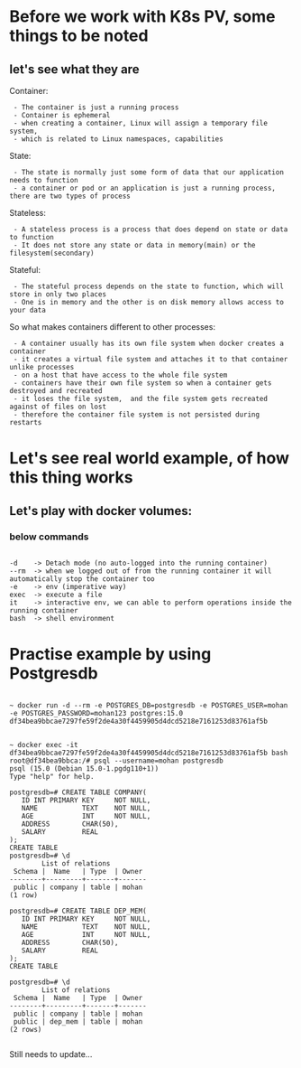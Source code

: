 # Before we work with K8s PV, some things to be noted
## let's see what they are

Container: 

     - The container is just a running process
     - Container is ephemeral
     - when creating a container, Linux will assign a temporary file system, 
     - which is related to Linux namespaces, capabilities

State:

     - The state is normally just some form of data that our application needs to function
     - a container or pod or an application is just a running process, there are two types of process

Stateless:

     - A stateless process is a process that does depend on state or data to function 
     - It does not store any state or data in memory(main) or the filesystem(secondary)

Stateful:

     - The stateful process depends on the state to function, which will store in only two places
     - One is in memory and the other is on disk memory allows access to your data

So what makes containers different to other processes:

     - A container usually has its own file system when docker creates a container
     - it creates a virtual file system and attaches it to that container unlike processes 
     - on a host that have access to the whole file system 
     - containers have their own file system so when a container gets destroyed and recreated 
     - it loses the file system,  and the file system gets recreated against of files on lost 
     - therefore the container file system is not persisted during restarts

# Let's see real world example, of how this thing works

## Let's play with docker volumes:

### below commands

```

-d    -> Detach mode (no auto-logged into the running container)
--rm  -> when we logged out of from the running container it will automatically stop the container too 
-e    -> env (imperative way)
exec  -> execute a file
it    -> interactive env, we can able to perform operations inside the running container
bash  -> shell environment

```
# Practise example by using Postgresdb
```

~ docker run -d --rm -e POSTGRES_DB=postgresdb -e POSTGRES_USER=mohan -e POSTGRES_PASSWORD=mohan123 postgres:15.0
df34bea9bbcae7297fe59f2de4a30f4459905d4dcd5218e7161253d83761af5b


~ docker exec -it df34bea9bbcae7297fe59f2de4a30f4459905d4dcd5218e7161253d83761af5b bash
root@df34bea9bbca:/# psql --username=mohan postgresdb
psql (15.0 (Debian 15.0-1.pgdg110+1))
Type "help" for help.

postgresdb=# CREATE TABLE COMPANY(
   ID INT PRIMARY KEY     NOT NULL,
   NAME           TEXT    NOT NULL,
   AGE            INT     NOT NULL,
   ADDRESS        CHAR(50),
   SALARY         REAL
);
CREATE TABLE
postgresdb=# \d
        List of relations
 Schema |  Name   | Type  | Owner 
--------+---------+-------+-------
 public | company | table | mohan
(1 row)

postgresdb=# CREATE TABLE DEP_MEM(
   ID INT PRIMARY KEY     NOT NULL,
   NAME           TEXT    NOT NULL,
   AGE            INT     NOT NULL,
   ADDRESS        CHAR(50),
   SALARY         REAL
);
CREATE TABLE

postgresdb=# \d
        List of relations
 Schema |  Name   | Type  | Owner 
--------+---------+-------+-------
 public | company | table | mohan
 public | dep_mem | table | mohan
(2 rows)


```

Still needs to update...
